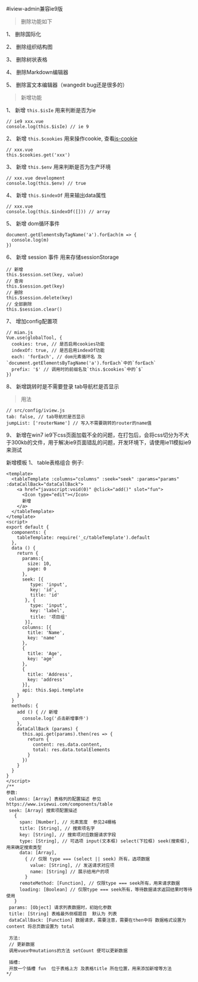#iview-admin兼容ie9版

> 删除功能如下

1、 删除国际化

2、 删除组织结构图

3、 删除树状表格

4、 删除Markdown编辑器

5、 删除富文本编辑器（wangedit bug还是很多的）

> 新增功能

1、 新增 `this.$isIe` 用来判断是否为ie

```
// ie9 xxx.vue
console.log(this.$isIe) // ie 9
```

2、 新增 `this.$cookies` 用来操作cookie, 查看[js-cookie](https://github.com/js-cookie/js-cookie)

```
// xxx.vue
this.$cookies.get('xxx')
```

3、 新增 `this.$env` 用来判断是否为生产环境
```
// xxx.vue development
console.log(this.$env) // true
```

4、 新增 `this.$indexOf` 用来输出data属性
```
// xxx.vue
console.log(this.$indexOf([])) // array
```

5、 新增 dom循环事件
```
document.getElementsByTagName('a').forEach(m => {
  console.log(m)
})
```

6、 新增 session 事件 用来存储sessionStorage
```
// 新增
this.$session.set(key, value)
// 查询
this.$session.get(key)
// 删除
this.$session.delete(key)
// 全部删除
this.$session.clear()
```

7、 增加config配置项
```
// mian.js
Vue.use(globalTool, {
  cookies: true, // 是否启用cookies功能
  indexOf: true, // 是否启用indexOf功能
  each: 'forEach', // dom元素循环名 及`document.getElementsByTagName('a').forEach`中的`forEach`
  prefix: '$' // 调用时的前缀名及`this.$cookies`中的`$`
})
```

8、 新增跳转时是不需要登录 tab导航栏是否显示
  > 用法

  ```
  // src/config/iview.js
  tab: false, // tab导航栏是否显示
  jumpList: ['routerName'] // 写入不需要跳转的router的name值
  ```

9、 新增在win7 ie9下css页面加载不全的问题，在打包后，会将css切分为不大于300kb的文件，用于解决ie9页面错乱的问题，开发环境下，请使用ie11模拟ie9来测试

新增模板
1、 table表格组合
例子:
```
<template>
  <tableTemplate :columns="columns" :seek="seek" :params="params" :dataCallBack="dataCallBack">
    <a href="javascript:void(0)" @click="add()" slot="fun">
      <Icon type="edit"></Icon>
      新增
    </a>
  </tableTemplate>
</template>
<script>
export default {
  components: {
    tableTemplate: require('_c/tableTemplate').default
  },
  data () {
    return {
      params:{
        size: 10,
        page: 0
      },
      seek: [{
         type: 'input',
         key: 'id',
         title: 'id'
       }, {
         type: 'input',
         key: 'label',
         title: '项目组'
       }],
      columns: [{
        title: 'Name',
        key: 'name'
      },
      {
        title: 'Age',
        key: 'age'
      },
      {
        title: 'Address',
        key: 'address'
      }],
      api: this.$api.template
    }
  }
  methods: {
    add () { // 新增
      console.log('点击新增事件')
    },
    dataCallBack (params) {
      this.api.get(params).then(res => {
        return {
          content: res.data.content,
          total: res.data.totalElements
        }
      })
    }
  }
}
</script>
/**
参数:
 columns: [Array] 表格列的配置描述 参见 https://www.iviewui.com/components/table
 seek: [Array] 搜索项配置描述
   {
     span: [Number], // 元素宽度  参见24栅格
     title: [String], // 搜索项名字
     key: [String], // 搜索项对应数据请求字段
     type: [String], // 可选项 input(文本框) select(下拉框) seek(搜索框), 用来确定搜索类型
     data: [Array],
       { // 仅限 type === (select || seek) 所有，选项数据
         value: [String], // 发送请求对应项
         name: [String] // 展示给用户的项
       }
     remoteMethod: [Function], // 仅限type === seek所有，用来请求数据
     loading: [Boolean] // 仅限type === seek所有，等待数据请求返回结果时等待使用
   }
 params: [Object] 请求列表数据时，初始化参数
 title: [String] 表格最外侧框题目  默认为 列表
 dataCallBack: [Function] 数据请求，需要注意，需要在then中将 数据格式设置为 content 将总页数设置为 total

 方法:
 // 更新数据
 调用vuex中mutations的方法 setCount 便可以更新数据

 插槽:
 开放一个插槽 fun  位于表格上方 及表格title 所在位置，用来添加新增等方法
*/
```
